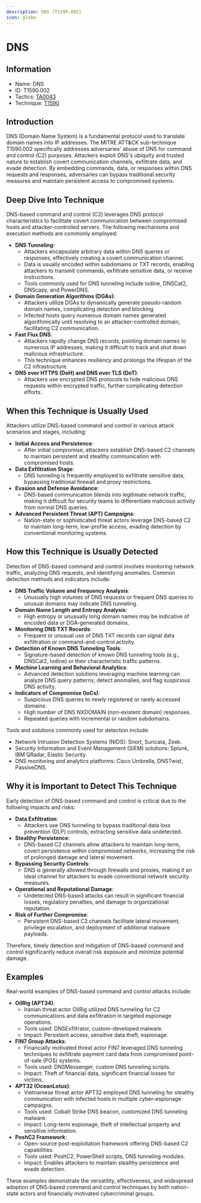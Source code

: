 ```yaml
---
description: DNS [T1590.002]
icon: globe
---
```


# DNS

## Information

* Name: DNS
* ID: T1590.002
* Tactics: [TA0043](../)
* Technique: [T1590](./)

## Introduction

DNS (Domain Name System) is a fundamental protocol used to translate domain names into IP addresses. The MITRE ATT\&CK sub-technique T1590.002 specifically addresses adversaries' abuse of DNS for command and control (C2) purposes. Attackers exploit DNS's ubiquity and trusted nature to establish covert communication channels, exfiltrate data, and evade detection. By embedding commands, data, or responses within DNS requests and responses, adversaries can bypass traditional security measures and maintain persistent access to compromised systems.

## Deep Dive Into Technique

DNS-based command and control (C2) leverages DNS protocol characteristics to facilitate covert communication between compromised hosts and attacker-controlled servers. The following mechanisms and execution methods are commonly employed:

* **DNS Tunneling**:
  * Attackers encapsulate arbitrary data within DNS queries or responses, effectively creating a covert communication channel.
  * Data is usually encoded within subdomains or TXT records, enabling attackers to transmit commands, exfiltrate sensitive data, or receive instructions.
  * Tools commonly used for DNS tunneling include Iodine, DNSCat2, DNScapy, and PowerDNS.
* **Domain Generation Algorithms (DGAs)**:
  * Attackers utilize DGAs to dynamically generate pseudo-random domain names, complicating detection and blocking.
  * Infected hosts query numerous domain names generated algorithmically until resolving to an attacker-controlled domain, facilitating C2 communication.
* **Fast Flux DNS**:
  * Attackers rapidly change DNS records, pointing domain names to numerous IP addresses, making it difficult to track and shut down malicious infrastructure.
  * This technique enhances resiliency and prolongs the lifespan of the C2 infrastructure.
* **DNS over HTTPS (DoH) and DNS over TLS (DoT)**:
  * Attackers use encrypted DNS protocols to hide malicious DNS requests within encrypted traffic, further complicating detection efforts.

## When this Technique is Usually Used

Attackers utilize DNS-based command and control in various attack scenarios and stages, including:

* **Initial Access and Persistence**:
  * After initial compromise, attackers establish DNS-based C2 channels to maintain persistent and stealthy communication with compromised hosts.
* **Data Exfiltration Stage**:
  * DNS tunneling is frequently employed to exfiltrate sensitive data, bypassing traditional firewall and proxy restrictions.
* **Evasion and Defense Avoidance**:
  * DNS-based communication blends into legitimate network traffic, making it difficult for security teams to differentiate malicious activity from normal DNS queries.
* **Advanced Persistent Threat (APT) Campaigns**:
  * Nation-state or sophisticated threat actors leverage DNS-based C2 to maintain long-term, low-profile access, evading detection by conventional monitoring systems.

## How this Technique is Usually Detected

Detection of DNS-based command and control involves monitoring network traffic, analyzing DNS requests, and identifying anomalies. Common detection methods and indicators include:

* **DNS Traffic Volume and Frequency Analysis**:
  * Unusually high volumes of DNS requests or frequent DNS queries to unusual domains may indicate DNS tunneling.
* **Domain Name Length and Entropy Analysis**:
  * High entropy or unusually long domain names may be indicative of encoded data or DGA-generated domains.
* **Monitoring DNS TXT Records**:
  * Frequent or unusual use of DNS TXT records can signal data exfiltration or command-and-control activity.
* **Detection of Known DNS Tunneling Tools**:
  * Signature-based detection of known DNS tunneling tools (e.g., DNSCat2, Iodine) or their characteristic traffic patterns.
* **Machine Learning and Behavioral Analytics**:
  * Advanced detection solutions leveraging machine learning can analyze DNS query patterns, detect anomalies, and flag suspicious DNS activity.
* **Indicators of Compromise (IoCs)**:
  * Suspicious DNS queries to newly registered or rarely accessed domains.
  * High number of DNS NXDOMAIN (non-existent domain) responses.
  * Repeated queries with incremental or random subdomains.

Tools and solutions commonly used for detection include:

* Network Intrusion Detection Systems (NIDS): Snort, Suricata, Zeek.
* Security Information and Event Management (SIEM) solutions: Splunk, IBM QRadar, Elastic Security.
* DNS monitoring and analytics platforms: Cisco Umbrella, DNSTwist, PassiveDNS.

## Why it is Important to Detect This Technique

Early detection of DNS-based command and control is critical due to the following impacts and risks:

* **Data Exfiltration**:
  * Attackers use DNS tunneling to bypass traditional data loss prevention (DLP) controls, extracting sensitive data undetected.
* **Stealthy Persistence**:
  * DNS-based C2 channels allow attackers to maintain long-term, covert persistence within compromised networks, increasing the risk of prolonged damage and lateral movement.
* **Bypassing Security Controls**:
  * DNS is generally allowed through firewalls and proxies, making it an ideal channel for attackers to evade conventional network security measures.
* **Operational and Reputational Damage**:
  * Undetected DNS-based attacks can result in significant financial losses, regulatory penalties, and damage to organizational reputation.
* **Risk of Further Compromise**:
  * Persistent DNS-based C2 channels facilitate lateral movement, privilege escalation, and deployment of additional malware payloads.

Therefore, timely detection and mitigation of DNS-based command and control significantly reduce overall risk exposure and minimize potential damage.

## Examples

Real-world examples of DNS-based command and control attacks include:

* **OilRig (APT34)**:
  * Iranian threat actor OilRig utilized DNS tunneling for C2 communications and data exfiltration in targeted espionage operations.
  * Tools used: DNSExfiltrator, custom-developed malware.
  * Impact: Persistent access, sensitive data theft, espionage.
* **FIN7 Group Attacks**:
  * Financially motivated threat actor FIN7 leveraged DNS tunneling techniques to exfiltrate payment card data from compromised point-of-sale (POS) systems.
  * Tools used: DNSMessenger, custom DNS tunneling scripts.
  * Impact: Theft of financial data, significant financial losses for victims.
* **APT32 (OceanLotus)**:
  * Vietnamese threat actor APT32 employed DNS tunneling for stealthy communication with infected hosts in multiple cyber-espionage campaigns.
  * Tools used: Cobalt Strike DNS beacon, customized DNS tunneling malware.
  * Impact: Long-term espionage, theft of intellectual property and sensitive information.
* **PoshC2 Framework**:
  * Open-source post-exploitation framework offering DNS-based C2 capabilities.
  * Tools used: PoshC2, PowerShell scripts, DNS tunneling modules.
  * Impact: Enables attackers to maintain stealthy persistence and evade detection.

These examples demonstrate the versatility, effectiveness, and widespread adoption of DNS-based command and control techniques by both nation-state actors and financially motivated cybercriminal groups.
